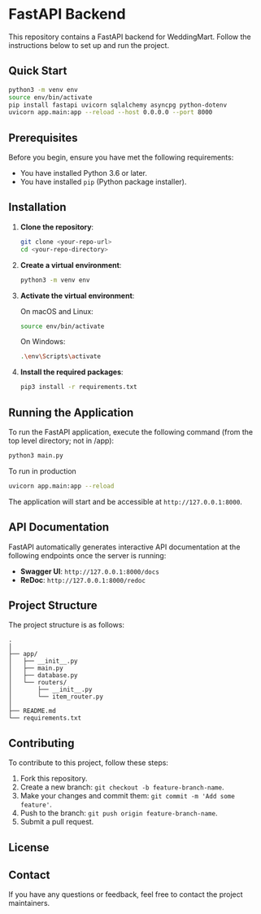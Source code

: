 # FastAPI Backend

This repository contains a FastAPI backend for WeddingMart. Follow the instructions below to set up and run the project.

## Quick Start
```sh
python3 -m venv env
source env/bin/activate
pip install fastapi uvicorn sqlalchemy asyncpg python-dotenv
uvicorn app.main:app --reload --host 0.0.0.0 --port 8000
```

## Prerequisites

Before you begin, ensure you have met the following requirements:

- You have installed Python 3.6 or later.
- You have installed `pip` (Python package installer).

## Installation

1. **Clone the repository**:

   ```sh
   git clone <your-repo-url>
   cd <your-repo-directory>
   ```

2. **Create a virtual environment**:

   ```sh
   python3 -m venv env
   ```

3. **Activate the virtual environment**:

   On macOS and Linux:
   ```sh
   source env/bin/activate
   ```
   On Windows:
   ```sh
   .\env\Scripts\activate
   ```

4. **Install the required packages**:

   ```sh
   pip3 install -r requirements.txt
   ```

## Running the Application

To run the FastAPI application, execute the following command (from the top level directory; not in /app):

```sh
python3 main.py
```

To run in production
```sh
uvicorn app.main:app --reload
```

The application will start and be accessible at `http://127.0.0.1:8000`.

## API Documentation

FastAPI automatically generates interactive API documentation at the following endpoints once the server is running:

- **Swagger UI**: `http://127.0.0.1:8000/docs`
- **ReDoc**: `http://127.0.0.1:8000/redoc`

## Project Structure

The project structure is as follows:

```
.
│
├── app/             
│   ├── __init__.py 
│   ├── main.py     
│   ├── database.py 
│   └── routers/    
│       ├── __init__.py
│       └── item_router.py
│
├── README.md       
└── requirements.txt

```

## Contributing

To contribute to this project, follow these steps:

1. Fork this repository.
2. Create a new branch: `git checkout -b feature-branch-name`.
3. Make your changes and commit them: `git commit -m 'Add some feature'`.
4. Push to the branch: `git push origin feature-branch-name`.
5. Submit a pull request.

## License



## Contact

If you have any questions or feedback, feel free to contact the project maintainers.
